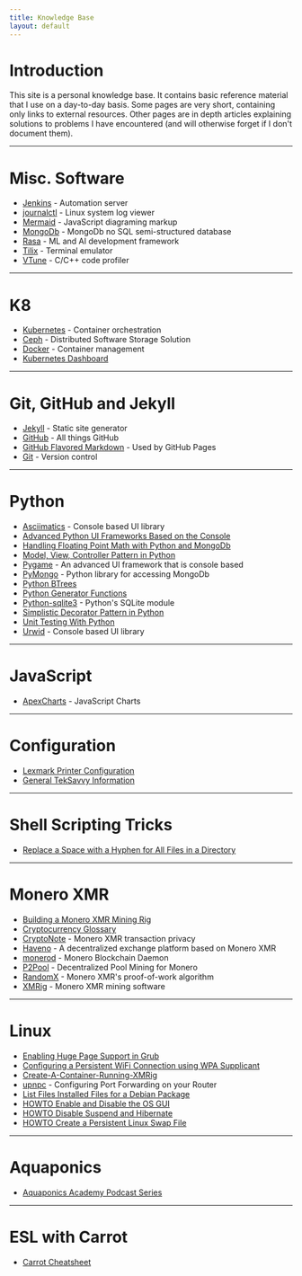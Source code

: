 ```yaml
---
title: Knowledge Base
layout: default
---
```


# Introduction

This site is a personal knowledge base. It contains basic reference material that I use on a day-to-day basis. Some pages are very short, containing only links to external resources. Other pages are in depth articles explaining solutions to problems I have encountered (and will otherwise forget if I don't document them).

---

# Misc. Software 

* [Jenkins](/pages/Jenkins.html) - Automation server
* [journalctl](/pages/journalctl.html) - Linux system log viewer
* [Mermaid](/pages/mermaid.html) - JavaScript diagraming markup
* [MongoDb](/pages/MongoDb.html) - MongoDb no SQL semi-structured database
* [Rasa](/pages/Rasa.html) - ML and AI development framework
* [Tilix](/pages/Tilix.html) - Terminal emulator
* [VTune](/pages/VTune.html) - C/C++ code profiler

---

# K8

* [Kubernetes](/pages/kubernetes.html) - Container orchestration
* [Ceph](/pages/ceph.html) - Distributed Software Storage Solution
* [Docker](/pages/Docker.html) - Container management
* [Kubernetes Dashboard](https://github.com/kubernetes/dashboard?tab=readme-ov-file#installation)

---

# Git, GitHub and Jekyll

* [Jekyll](/pages/Jekyll.html) - Static site generator
* [GitHub](/pages/GitHub.html) - All things GitHub
* [GitHub Flavored Markdown](/pages/GitHub-Flavored-Markdown.html) - Used by GitHub Pages 
* [Git](/pages/Git.html) - Version control

---

# Python

* [Asciimatics](/pages/Asciimatics.html) - Console based UI library
* [Advanced Python UI Frameworks Based on the Console](/pages/Advanced-Python-UI-Frameworks-Based-on-the-Console.html)
* [Handling Floating Point Math with Python and MongoDb](/pages/Handling-Floating-Point-Math-with-Python-and-MongoDb.html)
* [Model, View, Controller Pattern in Python](/pages/Model-View-Controller-Pattern-in-Python.html)
* [Pygame](/pages/Pygame.html) - An advanced UI framework that is console based
* [PyMongo](/pages/PyMongo.html) - Python library for accessing MongoDb
* [Python BTrees](/pages/Python-BTrees.html)
* [Python Generator Functions](/pages/Python-Generator-Functions.html)
* [Python-sqlite3](/pages/Python-sqlite3.html) - Python's SQLite module
* [Simplistic Decorator Pattern in Python](/pages/Simplistic-Decorator-Pattern-in-Python.html)
* [Unit Testing With Python](/pages/Unit-Testing-With-Python.html)
* [Urwid](/pages/Urwid.html) - Console based UI library

---

# JavaScript

* [ApexCharts](/pages/Apex-Charts.html) - JavaScript Charts

---

# Configuration

* [Lexmark Printer Configuration](/pages/Lexmark-3224-DW-Printer.html)
* [General TekSavvy Information](/pages/General-TekSavvy-Information.html)

---

# Shell Scripting Tricks
* [Replace a Space with a Hyphen for All Files in a Directory](/pages/Replace-a-Space-with-a-Hyphen-for-All-Files-in-a-Directory.html)

---

# Monero XMR

* [Building a Monero XMR Mining Rig](/pages/Building-A-XMR-Mining-Rig.html)
* [Cryptocurrency Glossary](/pages/Cryptocurrency-Glossary.html)
* [CryptoNote](/pages/CryptoNote.html) - Monero XMR transaction privacy
* [Haveno](/pages/Haveno.html) - A decentralized exchange platform based on Monero XMR
* [monerod](/pages/Monero-Blockchain-Daemon.html) - Monero Blockchain Daemon
* [P2Pool](/pages/P2Pool.html) - Decentralized Pool Mining for Monero
* [RandomX](/pages/RandomX.html) - Monero XMR's proof-of-work algorithm
* [XMRig](/pages/XMRig.html) - Monero XMR mining software

---

# Linux

* [Enabling Huge Page Support in Grub](/pages/Enabling-Huge-Page-Support-in-Grub.html)
* [Configuring a Persistent WiFi Connection using WPA Supplicant](/pages/Configuring-a-Persistent-WiFi-Connection-using-WPA-Supplicant.html)
* [Create-A-Container-Running-XMRig](/pages/Deploy-xmrig-on-a-container.html)
* [upnpc](/pages/upnpc.html) - Configuring Port Forwarding on your Router
* [List Files Installed Files for a Debian Package](/pages/List-Files-Installed-Files-for-a-Debian-Package.html)
* [HOWTO Enable and Disable the OS GUI](/pages/Howto-Enable-And-Disable-The-OS-GUI.html)
* [HOWTO Disable Suspend and Hibernate](/pages/Howto-Disable-Suspend-and-Hibernate.html)
* [HOWTO Create a Persistent Linux Swap File](/pages/Howto-Create-a-Persistent-Linux-Swap-File.html)

---

# Aquaponics

* [Aquaponics Academy Podcast Series](https://www.youtube.com/playlist?list=PLAPahqrfGZZmUNzrQV0ZwKjUrmqq-Stqh)

---

# ESL with Carrot

* [Carrot Cheatsheet](/pages/Carrot-Cheatsheet.html)

